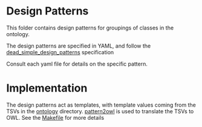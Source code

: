 # Design Patterns

This folder contains design patterns for groupings of classes in the ontology.

The design patterns are specified in YAML, and follow the [dead_simple_design_patterns](https://github.com/dosumis/dead_simple_owl_design_patterns/) specification

Consult each yaml file for details on the specific pattern.

# Implementation

The design patterns act as templates, with template values coming from the TSVs in the [ontology](../ontology) directory. [pattern2owl](https://github.com/cmungall/pattern2owl) is used to translate the TSVs to OWL. See the [Makefile](../Makefile) for more details


